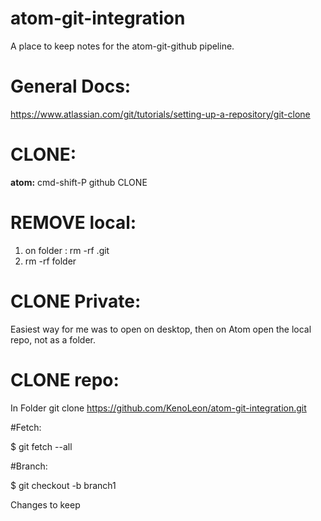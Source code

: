 # atom-git-integration
A place to keep notes for the atom-git-github pipeline.


# General Docs:
https://www.atlassian.com/git/tutorials/setting-up-a-repository/git-clone

# CLONE:
**atom:** cmd-shift-P github CLONE


# REMOVE local:

1. on folder : rm -rf .git
2. rm -rf folder


# CLONE Private:

Easiest way for me was to open on desktop, then on Atom open the local repo, not as a folder.


# CLONE repo:
In Folder
git clone https://github.com/KenoLeon/atom-git-integration.git

#Fetch:

$ git fetch --all

#Branch:

$ git checkout -b branch1



Changes to keep

